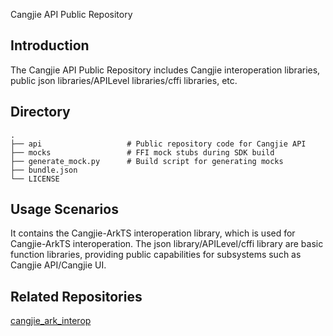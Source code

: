 Cangjie API Public Repository

## Introduction
The Cangjie API Public Repository includes Cangjie interoperation libraries, public json libraries/APILevel libraries/cffi libraries, etc.

## Directory

```
.
├── api                   # Public repository code for Cangjie API
├── mocks                 # FFI mock stubs during SDK build
├── generate_mock.py      # Build script for generating mocks
├── bundle.json
└── LICENSE
```

## Usage Scenarios
It contains the Cangjie-ArkTS interoperation library, which is used for Cangjie-ArkTS interoperation. The json library/APILevel/cffi library are basic function libraries, providing public capabilities for subsystems such as Cangjie API/Cangjie UI.

## Related Repositories
[cangjie_ark_interop](https://gitcode.com/Cangjie/cangjie-api/tree/dev)

